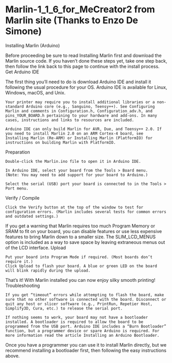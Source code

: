 # Marlin-1_1_6_for_MeCreator2 from Marlin site (Thanks to Enzo De Simone)

Installing Marlin (Arduino)

Before proceeding be sure to read Installing Marlin first and download the Marlin source code. If you haven’t done these steps yet, take one step back, then follow the link back to this page to continue with the install process.
Get Arduino IDE

The first thing you’ll need to do is download Arduino IDE and install it following the usual procedure for your OS. Arduino IDE is available for Linux, Windows, macOS, and Unix.

    Your printer may require you to install additional libraries or a non-standard Arduino core (e.g., Sanguino, Teensy++). See Configuring Marlin and comments in Configuration.h, Configuration_adv.h, and pins_YOUR_BOARD.h pertaining to your hardware and add-ons. In many cases, instructions and links to resources are included.

    Arduino IDE can only build Marlin for AVR, Due, and Teensy++ 2.0. If you need to install Marlin 2.0 on an ARM Cortex-4 board, see Installing Marlin (Re-ARM) or Installing Marlin (PlatformIO) for instructions on building Marlin with PlatformIO.

Preparation

    Double-click the Marlin.ino file to open it in Arduino IDE.

    In Arduino IDE, select your board from the Tools > Board menu.
    (Note: You may need to add support for your board to Arduino.)

    Select the serial (USB) port your board is connected to in the Tools > Port menu.

Verify / Compile

    Click the Verify button at the top of the window to test for configuration errors. (Marlin includes several tests for common errors and outdated settings.)

If you get a warning that Marlin requires too much Program Memory or SRAM to fit on your board, you can disable features or use less expensive features to bring Marlin down to a smaller size. The SLIM_LCD_MENUS option is included as a way to save space by leaving extraneous menus out of the LCD interface.
Upload

    Put your board into Program Mode if required. (Most boards don’t require it.)
    Click Upload to flash your board. A blue or green LED on the board will blink rapidly during the upload.

That’s it! With Marlin installed you can now enjoy silky smooth printing!
Troubleshooting

    If you get “timeout” errors while attempting to flash the board, make sure that no other software is connected with the board. Disconnect or quit any host or slicer software (e.g., PrintRun, Repetier Host, Simplify3D, Cura, etc.) to release the serial port.

    If nothing seems to work, your board may not have a bootloader installed. A bootloader is required to allow the board to be programmed from the USB port. Arduino IDE includes a “Burn Bootloader” function, but a programmer device or spare Arduino is required. For more information read the article Installing an Arduino Bootloader.

Once you have a programmer you can use it to install Marlin directly, but we recommend installing a bootloader first, then following the easy instructions above.

